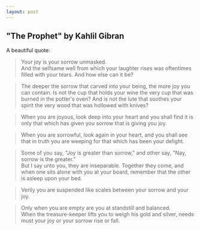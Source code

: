 ```yaml
---
layout: post
---
```

## "The Prophet" by Kahlil Gibran

A beautiful quote:
>Your joy is your sorrow unmasked.  
And the selfsame well from which your laughter rises was oftentimes filled with your tears. And how else can it be?

>The deeper the sorrow that carved into your being, the more joy you can contain. Is not the cup that holds your wine the very cup that was burned in the potter's oven? And is not the lute that soothes your spirit the very wood that was hollowed with knives?

>When you are joyous, look deep into your heart and you shall find it is only that which has given you sorrow that is giving you joy.

>When you are sorrowful, look again in your heart, and you shall see that in truth you are weeping for that which has been your delight.

>Some of you say, "Joy is greater than sorrow," and other say, "Nay, sorrow is the greater."  
But I say unto you, they are inseparable. Together they come, and when one sits alone with you at your board, remember that the other is asleep upon your bed.

>Verily you are suspended like scales between your sorrow and your joy.

>Only when you are empty are you at standstill and balanced.  
When the treasure-keeper lifts you to weigh his gold and silver, needs must your joy or your sorrow rise or fall.
